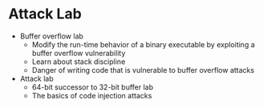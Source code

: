# Attack Lab
- Buffer overflow lab
    - Modify the run-time behavior of a binary executable by exploiting a buffer overflow vulnerability
    - Learn about stack discipline
    - Danger of writing code that is vulnerable to buffer overflow attacks
- Attack lab
    - 64-bit successor to 32-bit buffer lab
    - The basics of code injection attacks